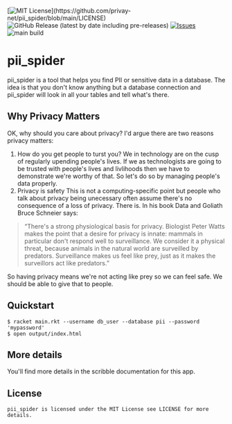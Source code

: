 [![MIT License](https://img.shields.io/apm/l/atomic-design-ui.svg?)](https://github.com/privay-net/pii_spider/blob/main/LICENSE)
![GitHub Release (latest by date including pre-releases)](https://img.shields.io/github/v/release/privay-net/pii_spider?display_name=tag&include_prereleases)
[![Issues](https://img.shields.io/github/issues-raw/privay-net/pii_spider.svg?maxAge=25000)](https://github.com/privay-net/pii_spider/issues) 
![main build](https://github.com/privay-net/pii_spider/actions/workflows/test.yml/badge.svg?branch=main)

# pii_spider
pii_spider is a tool that helps you find PII or sensitive data in a database.  The idea is that you don't know anything but a database connection and pii_spider will look in all your tables and tell what's there.

## Why Privacy Matters
OK, why should you care about privacy?  I'd argue there are two reasons privacy matters:
1. How do you get people to turst you?
We in technology are on the cusp of regularly upending people's lives.  If we as technologists are going to be trusted with people's lives and livlihoods then we have to demonstrate we're worthy of that.  So let's do so by managing people's data properly.
2. Privacy is safety
This is not a computing-specific point but people who talk about privacy being unecessary often assume there's no consequence of a loss of privacy.  There is.  In his book Data and Goliath Bruce Schneier says:
> “There's a strong physiological basis for privacy. Biologist Peter Watts makes the point that a desire for privacy is innate: mammals in particular don't respond well to surveillance. We consider it a physical threat, because animals in the natural world are surveilled by predators. Surveillance makes us feel like prey, just as it makes the surveillors act like predators.”

So having privacy means we're not acting like prey so we can feel safe.  We should be able to give that to people.

## Quickstart

    $ racket main.rkt --username db_user --database pii --password 'mypassword'
    $ open output/index.html

## More details
You'll find more details in the scribble documentation for this app.

## License

    pii_spider is licensed under the MIT License see LICENSE for more details.


